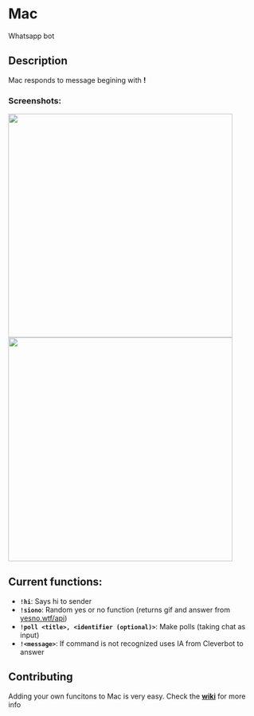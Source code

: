 # Mac
Whatsapp bot

## Description
Mac responds to message begining with **!**

### Screenshots:
<img src="http://i.imgur.com/vp7vXMJ.png" height="450" />
<img src="http://i.imgur.com/USQ7Mws.png" height="450" />

## Current functions:
+ **`!hi`**: Says hi to sender
+ **`!siono`**: Random yes or no function (returns gif and answer from [yesno.wtf/api](https://yesno.wtf/api/))
+ **`!poll <title>, <identifier (optional)>`**: Make polls (taking chat as input)
+ **`!<message>`**: If command is not recognized uses IA from Cleverbot to answer

## Contributing
Adding your own funcitons to Mac is very easy. Check the [**wiki**](https://github.com/danielcardeenas/MacBot/wiki) for more info
